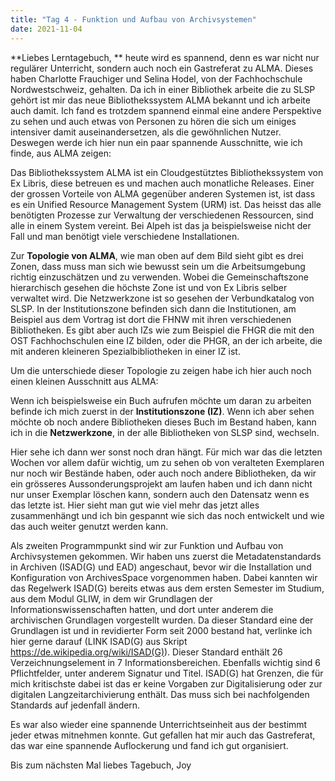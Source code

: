 ```yaml
---
title: "Tag 4 - Funktion und Aufbau von Archivsystemen"
date: 2021-11-04
---
```


**Liebes Lerntagebuch, **
heute wird es spannend, denn es war nicht nur regulärer Unterricht, sondern auch noch ein Gastreferat zu ALMA. Dieses haben Charlotte Frauchiger und Selina Hodel, von der Fachhochschule Nordwestschweiz, gehalten. Da ich in einer Bibliothek arbeite die zu SLSP gehört ist mir das neue Bibliothekssystem ALMA bekannt und ich arbeite auch damit. Ich fand es trotzdem spannend einmal eine andere Perspektive zu sehen und auch etwas von Personen zu hören die sich um einiges intensiver damit auseinandersetzen, als die gewöhnlichen Nutzer. Deswegen werde ich hier nun ein paar spannende Ausschnitte, wie ich finde, aus ALMA zeigen:

Das Bibliothekssystem ALMA ist ein Cloudgestütztes Bibliothekssystem von Ex Libris, diese betreuen es und machen auch monatliche Releases.
Einer der grossen Vorteile von ALMA gegenüber anderen Systemen ist, ist dass es ein Unified Resource Management System (URM) ist. Das heisst das alle benötigten Prozesse zur Verwaltung der verschiedenen Ressourcen, sind alle in einem System vereint. Bei Alpeh ist das ja beispielsweise nicht der Fall und man benötigt viele verschiedene Installationen.

 

Zur **Topologie von ALMA**, wie man oben auf dem Bild sieht gibt es drei Zonen, dass muss man sich wie bewusst sein um die Arbeitsumgebung richtig einzuschätzen und zu verwenden. Wobei die Gemeinschaftszone hierarchisch gesehen die höchste Zone ist und von Ex Libris selber verwaltet wird. Die Netzwerkzone ist so gesehen der Verbundkatalog von SLSP. In der Institutionszone befinden sich dann die Institutionen, am Beispiel aus dem Vortrag ist dort die FHNW mit ihren verschiedenen Bibliotheken. Es gibt aber auch IZs wie zum Beispiel die FHGR die mit den OST Fachhochschulen eine IZ bilden, oder die PHGR, an der ich arbeite, die mit anderen kleineren Spezialbibliotheken in einer IZ ist.

Um die unterschiede dieser Topologie zu zeigen habe ich hier auch noch einen kleinen Ausschnitt aus ALMA:
 
Wenn ich beispielsweise ein Buch aufrufen möchte um daran zu arbeiten befinde ich mich zuerst in der **Institutionszone (IZ)**. Wenn ich aber sehen möchte ob noch andere Bibliotheken dieses Buch im Bestand haben, kann ich in die **Netzwerkzone**, in der alle Bibliotheken von SLSP sind, wechseln.
 
Hier sehe ich dann wer sonst noch dran hängt. Für mich war das die letzten Wochen vor allem dafür wichtig, um zu sehen ob von veralteten Exemplaren nur noch wir Bestände haben, oder auch noch andere Bibliotheken, da wir ein grösseres Aussonderungsprojekt am laufen haben und ich dann nicht nur unser Exemplar löschen kann, sondern auch den Datensatz wenn es das letzte ist. 
Hier sieht man gut wie viel mehr das jetzt alles zusammenhängt und ich bin gespannt wie sich das noch entwickelt und wie das auch weiter genutzt werden kann.


Als zweiten Programmpunkt sind wir zur Funktion und Aufbau von Archivsystemen gekommen. Wir haben uns zuerst die Metadatenstandards in Archiven (ISAD(G) und EAD) angeschaut, bevor wir die Installation und Konfiguration von ArchivesSpace vorgenommen haben. 
Dabei kannten wir das Regelwerk ISAD(G) bereits etwas aus dem ersten Semester im Studium, aus dem Modul GLIW, in dem wir Grundlagen der Informationswissenschaften hatten, und dort unter anderem die archivischen Grundlagen vorgestellt wurden. Da dieser Standard eine der Grundlagen ist und in revidierter Form seit 2000 bestand hat, verlinke ich hier gerne darauf (LINK ISAD(G) aus Skript https://de.wikipedia.org/wiki/ISAD(G)). Dieser Standard enthält 26 Verzeichnungselement in 7 Informationsbereichen. Ebenfalls wichtig sind 6 Pflichtfelder, unter anderem Signatur und Titel. ISAD(G) hat Grenzen, die für mich kritischste dabei ist das er keine Vorgaben zur Digitalisierung oder zur digitalen Langzeitarchivierung enthält. Das muss sich bei nachfolgenden Standards auf jedenfall ändern.

Es war also wieder eine spannende Unterrichtseinheit aus der bestimmt jeder etwas mitnehmen konnte. Gut gefallen hat mir auch das Gastreferat, das war eine spannende Auflockerung und fand ich gut organisiert.

Bis zum nächsten Mal liebes Tagebuch,
Joy
